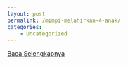 ```yaml
---
layout: post
permalink: /mimpi-melahirkan-4-anak/
categories:
    - Uncategorized
---
```


[Baca Selengkapnya](/03)